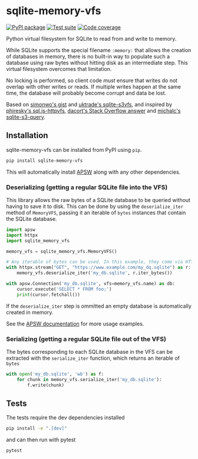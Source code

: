 # sqlite-memory-vfs

[![PyPI package](https://img.shields.io/pypi/v/sqlite-s3vfs?label=PyPI%20package&color=%234c1)](https://pypi.org/project/sqlite-s3vfs/) [![Test suite](https://img.shields.io/github/actions/workflow/status/uktrade/sqlite-s3vfs/test.yml?label=Test%20suite)](https://github.com/uktrade/sqlite-s3vfs/actions/workflows/test.yml) [![Code coverage](https://img.shields.io/codecov/c/github/uktrade/sqlite-s3vfs?label=Code%20coverage)](https://app.codecov.io/gh/uktrade/sqlite-s3vfs)

Python virtual filesystem for SQLite to read from and write to memory.

While SQLite supports the special filename `:memory:` that allows the creation of databases in memory, there is no built-in way to populate such a database using raw bytes without hitting disk as an intermediate step. This virtual filesystem overcomes that limitation.

No locking is performed, so client code _must_ ensure that writes do not overlap with other writes or reads. If multiple writes happen at the same time, the database will probably become corrupt and data be lost.

Based on [simonwo's gist](https://gist.github.com/simonwo/b98dc75feb4b53ada46f224a3b26274c) and [uktrade's sqlite-s3vfs](https://github.com/uktrade/sqlite-s3vfs), and inspired by [phiresky's sql.js-httpvfs](https://github.com/phiresky/sql.js-httpvfs), [dacort's Stack Overflow answer](https://stackoverflow.com/a/59434097/1319998) and [michalc's sqlite-s3-query](https://github.com/michalc/sqlite-s3-query).


## Installation

sqlite-memory-vfs can be installed from PyPI using `pip`.

```bash
pip install sqlite-memory-vfs
```

This will automatically install [APSW](https://rogerbinns.github.io/apsw/) along with any other dependencies.


### Deserializing (getting a regular SQLite file into the VFS)

This library allows the raw bytes of a SQLite database to be queried without having to save it to disk. This can be done by using the `deserialize_iter` method of `MemoryVFS`, passing it an iterable of `bytes` instances that contain the SQLite database.

```python
import apsw
import httpx
import sqlite_memory_vfs

memory_vfs = sqlite_memory_vfs.MemoryVFS()

# Any iterable of bytes can be used. In this example, they come via HTTP
with httpx.stream("GET", "https://www.example.com/my_dq.sqlite") as r:
    memory_vfs.deserialize_iter('my_db.sqlite', r.iter_bytes())

with apsw.Connection('my_db.sqlite', vfs=memory_vfs.name) as db:
    cursor.execute('SELECT * FROM foo;')
    print(cursor.fetchall())
```

If the `deserialize_iter` step is ommitted an empty database is automatically created in memory.

See the [APSW documentation](https://rogerbinns.github.io/apsw/) for more usage examples.


### Serializing (getting a regular SQLite file out of the VFS)

The bytes corresponding to each SQLite database in the VFS can be extracted with the `serialize_iter` function, which returns an iterable of `bytes`

```python
with open('my_db.sqlite', 'wb') as f:
    for chunk in memory_vfs.serialize_iter('my_db.sqlite'):
        f.write(chunk)
```


## Tests

The tests require the dev dependencies installed

```bash
pip install -e ".[dev]"
```

and can then run with pytest

```bash
pytest
```
